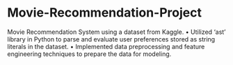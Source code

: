 # Movie-Recommendation-Project
Movie Recommendation System using a dataset from Kaggle.
•	Utilized ‘ast’ library in Python to parse and evaluate user preferences stored as string literals in the dataset.
•	Implemented data preprocessing and feature engineering techniques to prepare the data for modeling.
